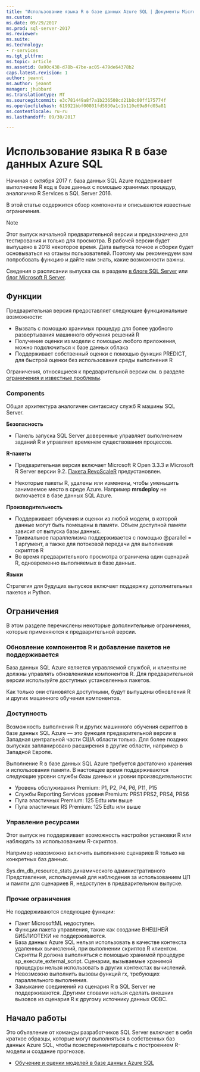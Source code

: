 ```yaml
---
title: "Использование языка R в базе данных Azure SQL | Документы Microsoft"
ms.custom: 
ms.date: 09/29/2017
ms.prod: sql-server-2017
ms.reviewer: 
ms.suite: 
ms.technology:
- r-services
ms.tgt_pltfrm: 
ms.topic: article
ms.assetid: 0a90c438-d78b-47be-ac05-479de64378b2
caps.latest.revision: 1
author: jeannt
ms.author: jeannt
manager: jhubbard
ms.translationtype: MT
ms.sourcegitcommit: e3c781449a8f7a1b236508cd21b8c00ff175774f
ms.openlocfilehash: 619921bbf00801fd5930a1c1b110e69a9fd05a81
ms.contentlocale: ru-ru
ms.lasthandoff: 09/30/2017

---
```

# <a name="using-r-in-azure-sql-database"></a>Использование языка R в базе данных Azure SQL

Начиная с октября 2017 г. база данных SQL Azure поддерживает выполнение R код в базе данных с помощью хранимых процедур, аналогично R Services в SQL Server 2016.

В этой статье содержится обзор компонента и описываются известные ограничения.

> [!NOTE]
> Этот выпуск начальной предварительной версии и предназначена для тестирования и только для просмотра. В рабочей версии будет выпущено в 2018 некоторое время. Дата выпуска точное и сборки будет основываться на отзывы пользователей. Поэтому мы рекомендуем вам попробовать функцию и дайте нам знать, какие возможности важны. 
> 
> Сведения о расписании выпуска см. в разделе [в блоге SQL Server](https://blogs.technet.microsoft.com/dataplatforminsider/) или [блог Microsoft R Server](https://blogs.msdn.microsoft.com/rserver/).

## <a name="features"></a>Функции

Предварительная версия предоставляет следующие функциональные возможности:

+ Вызвать с помощью хранимых процедур для более удобного развертывания машинного обучения решений R
+ Получение оценки из модели с помощью любого приложения, можно подключиться к базе данных облака
+ Поддерживает собственный оценки с помощью функция PREDICT, для быстрой оценки без использования среды выполнения R

Ограничения, относящиеся к предварительной версии см. в разделе [ограничения и известные проблемы](#bkmk_restrictions).

### <a name="components"></a>Components

Общая архитектура аналогичен синтаксису служб R машины SQL Server.

**Безопасность**

+ Панель запуска SQL Server доверенные управляет выполнением заданий R и управляет временем существования процессов. 

**R-пакеты**

+ Предварительная версия включает Microsoft R Open 3.3.3 и Microsoft R Server версии 9.2. [Пакета RevoScaleR](https://docs.microsoft.com/r-server/r-reference/revoscaler/revoscaler) предустановлен.

+ Некоторые пакеты R, удалены или изменены, чтобы уменьшить занимаемое место в среде Azure. Например **mrsdeploy** не включается в базе данных SQL Azure.

**Производительность**

+ Поддерживает обучения и оценки из любой модели, в которой данные могут быть помещены в памяти.  Объем доступной памяти зависит от выпуска базы данных. 
+ Тривиальное параллелизма поддерживается с помощью @parallel = 1 аргумент, а также для потоковой передачи для выполнения скриптов R 
+ Во время предварительного просмотра ограничена один сценарий R, одновременно выполняемых в базе данных.

**Языки**

Стратегия для будущих выпусков включает поддержку дополнительных пакетов и Python.

## <a name="restrictions"></a>Ограничения

В этом разделе перечислены некоторые дополнительные ограничения, которые применяются к предварительной версии.

### <a name="upgrading-r-components-and-adding-packages-not-supported"></a>Обновление компонентов R и добавление пакетов не поддерживается

База данных SQL Azure является управляемой службой, и клиенты не должны управлять обновлениями компонентов R. Для предварительной версии используйте доступных установленных пакетов.

Как только они становятся доступными, будут выпущены обновления R и других машинного обучения компонентов.

### <a name="availability"></a>Доступность

Возможность выполнения R и других машинного обучения скриптов в базе данных SQL Azure — это функция предварительной версии в Западная центральной части США области только. Для более поздних выпусках запланировано расширения в другие области, например в Западной Европе.

Выполнение R в базе данных SQL Azure требуется достаточно хранения и использования памяти. В настоящее время поддерживаются следующие уровни службы базы данных и уровни производительности:

+ Уровень обслуживания Premium: P1, P2, P4, P6, P11, P15 
+ Службы Reporting Services уровня Premium: PRS1 PRS2, PRS4, PRS6 
+ Пула эластичных Premium: 125 Edtu или выше 
+ Пула эластичных RS Premium: 125 Edtu или выше 

### <a name="resource-management"></a>Управление ресурсами

Этот выпуск не поддерживает возможность настройки установки R или наблюдать за использованием R-скриптов.

Например невозможно включить выполнение сценариев R только на конкретных баз данных.

Sys.dm_db_resource_stats динамического административного Представления, используемый для наблюдения за использованием ЦП и памяти для сценариев R, недоступен в предварительном выпуске.

### <a name="other-limitations"></a>Прочие ограничения

Не поддерживаются следующие функции: 

+ Пакет MicrosoftML недоступен.
+ Функции пакета управления, такие как создание ВНЕШНЕЙ БИБЛИОТЕКИ не поддерживаются.
+ База данных Azure SQL нельзя использовать в качестве контекста удаленных вычислений, при выполнении скриптов R клиентом. Скрипты R должна выполняться с помощью хранимой процедуре sp_execute_external_script. Сценарии, вызываемые хранимой процедуры нельзя использовать в других контекстах вычислений.
+ Невозможно выполнить вызовы функций rx, требующих параллельного выполнения.
+ Замыкание соединений из сценария R в SQL Server не поддерживаются. Другими словами нельзя сделать внешних вызовов из сценария R к другому источнику данных ODBC.

## <a name="get-started"></a>Начало работы

Это объявление от команды разработчиков SQL Server включает в себя краткое образцы, которые могут выполняться в собственных баз данных Azure SQL, чтобы поэкспериментировать с построением R-модели и создание прогнозов.

+ [Обучение и оценки моделей в базе данных Azure SQL](https://blogs.msdn.microsoft.com/sqlserverstorageengine/2017/09/25/announcing-preview-of-machine-learning-services-with-r-support-in-azure-sql-database/)

